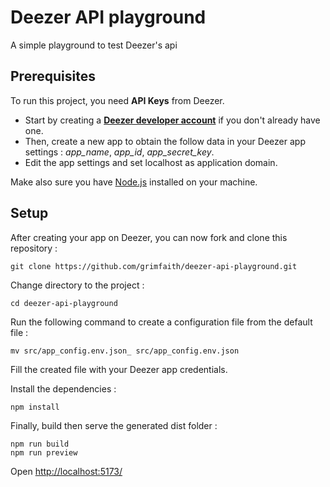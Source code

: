 # Deezer API playground
A simple playground to test Deezer's api

## Prerequisites

To run this project, you need **API Keys** from Deezer.

- Start by creating a **[Deezer developer account](https://developers.deezer.com/)** if you don't already have one.
- Then, create a new app to obtain the follow data in your Deezer app settings : *app_name*, *app_id*, 
*app_secret_key*.
- Edit the app settings and set localhost as application domain.

Make also sure you have [Node.js](https://nodejs.org/) installed on your machine.

## Setup

After creating your app on Deezer, you can now fork and clone this repository :
```codeowners 
git clone https://github.com/grimfaith/deezer-api-playground.git
```

Change directory to the project :
```codeowners
cd deezer-api-playground
```

Run the following command to create a configuration file from the default file :
```codeowners
mv src/app_config.env.json_ src/app_config.env.json
```

Fill the created file with your Deezer app credentials.

Install the dependencies :
```codeowners
npm install
```

Finally, build then serve the generated dist folder : 
```codeowners
npm run build
npm run preview
```

Open [http://localhost:5173/](http://localhost:5173)
